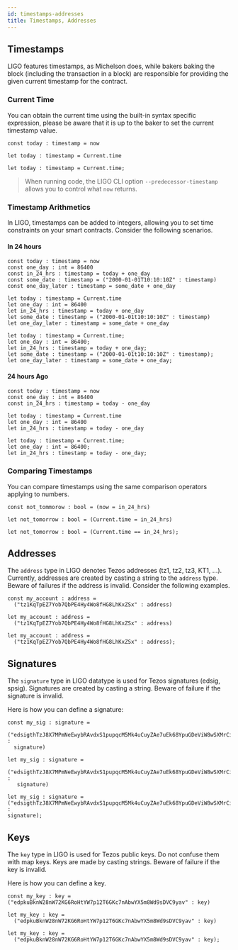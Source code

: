 ```yaml
---
id: timestamps-addresses
title: Timestamps, Addresses
---
```


## Timestamps

LIGO features timestamps, as Michelson does, while bakers baking the
block (including the transaction in a block) are responsible for
providing the given current timestamp for the contract.

### Current Time

You can obtain the current time using the built-in syntax specific
expression, please be aware that it is up to the baker to set the
current timestamp value.

<!--DOCUSAURUS_CODE_TABS-->
<!--PascaLIGO-->
```pascaligo group=a
const today : timestamp = now
```

<!--CameLIGO-->
```cameligo group=a
let today : timestamp = Current.time
```

<!--ReasonLIGO-->
```reasonligo group=a
let today : timestamp = Current.time;
```

<!--END_DOCUSAURUS_CODE_TABS-->

> When running code, the LIGO CLI option
> `--predecessor-timestamp` allows you to control what `now` returns.

### Timestamp Arithmetics

In LIGO, timestamps can be added to integers, allowing you to set time
constraints on your smart contracts. Consider the following scenarios.

#### In 24 hours

<!--DOCUSAURUS_CODE_TABS-->
<!--PascaLIGO-->
```pascaligo group=b
const today : timestamp = now
const one_day : int = 86400
const in_24_hrs : timestamp = today + one_day
const some_date : timestamp = ("2000-01-01T10:10:10Z" : timestamp)
const one_day_later : timestamp = some_date + one_day
```

<!--CameLIGO-->
```cameligo group=b
let today : timestamp = Current.time
let one_day : int = 86400
let in_24_hrs : timestamp = today + one_day
let some_date : timestamp = ("2000-01-01t10:10:10Z" : timestamp)
let one_day_later : timestamp = some_date + one_day
```

<!--ReasonLIGO-->
```reasonligo group=b
let today : timestamp = Current.time;
let one_day : int = 86400;
let in_24_hrs : timestamp = today + one_day;
let some_date : timestamp = ("2000-01-01t10:10:10Z" : timestamp);
let one_day_later : timestamp = some_date + one_day;
```

<!--END_DOCUSAURUS_CODE_TABS-->

#### 24 hours Ago

<!--DOCUSAURUS_CODE_TABS-->
<!--PascaLIGO-->
```pascaligo group=c
const today : timestamp = now
const one_day : int = 86400
const in_24_hrs : timestamp = today - one_day
```

<!--CameLIGO-->
```cameligo group=c
let today : timestamp = Current.time
let one_day : int = 86400
let in_24_hrs : timestamp = today - one_day
```

<!--ReasonLIGO-->
```reasonligo group=c
let today : timestamp = Current.time;
let one_day : int = 86400;
let in_24_hrs : timestamp = today - one_day;
```

<!--END_DOCUSAURUS_CODE_TABS-->

### Comparing Timestamps

You can compare timestamps using the same comparison operators
applying to numbers.

<!--DOCUSAURUS_CODE_TABS-->
<!--PascaLIGO-->
```pascaligo group=c
const not_tommorow : bool = (now = in_24_hrs)
```

<!--CameLIGO-->
```cameligo group=c
let not_tomorrow : bool = (Current.time = in_24_hrs)
```

<!--ReasonLIGO-->
```reasonligo group=c
let not_tomorrow : bool = (Current.time == in_24_hrs);
```

<!--END_DOCUSAURUS_CODE_TABS-->

## Addresses

The `address` type in LIGO denotes Tezos addresses (tz1, tz2, tz3,
KT1, ...). Currently, addresses are created by casting a string to the
`address` type. Beware of failures if the address is invalid. Consider
the following examples.

<!--DOCUSAURUS_CODE_TABS-->
<!--PascaLIGO-->
```pascaligo group=d
const my_account : address =
  ("tz1KqTpEZ7Yob7QbPE4Hy4Wo8fHG8LhKxZSx" : address)
```

<!--CameLIGO-->
```cameligo group=d
let my_account : address =
  ("tz1KqTpEZ7Yob7QbPE4Hy4Wo8fHG8LhKxZSx" : address)
```

<!--ReasonLIGO-->
```reasonligo group=d
let my_account : address =
  ("tz1KqTpEZ7Yob7QbPE4Hy4Wo8fHG8LhKxZSx" : address);
```

<!--END_DOCUSAURUS_CODE_TABS-->

## Signatures

The `signature` type in LIGO datatype is used for Tezos signatures
(edsig, spsig). Signatures are created by casting a string. Beware of
failure if the signature is invalid.

Here is how you can define a signature:

<!--DOCUSAURUS_CODE_TABS-->
<!--PascaLIGO-->
```pascaligo group=e
const my_sig : signature =
  ("edsigthTzJ8X7MPmNeEwybRAvdxS1pupqcM5Mk4uCuyZAe7uEk68YpuGDeViW8wSXMrCi5CwoNgqs8V2w8ayB5dMJzrYCHhD8C7" :
  signature)
```
<!--CameLIGO-->
```cameligo group=e
let my_sig : signature =
   ("edsigthTzJ8X7MPmNeEwybRAvdxS1pupqcM5Mk4uCuyZAe7uEk68YpuGDeViW8wSXMrCi5CwoNgqs8V2w8ayB5dMJzrYCHhD8C7" :
   signature)
```
<!--ReasonLIGO-->
```reasonligo group=e
let my_sig : signature =
("edsigthTzJ8X7MPmNeEwybRAvdxS1pupqcM5Mk4uCuyZAe7uEk68YpuGDeViW8wSXMrCi5CwoNgqs8V2w8ayB5dMJzrYCHhD8C7" :
signature);
```
<!--END_DOCUSAURUS_CODE_TABS-->

## Keys

The `key` type in LIGO is used for Tezos public keys. Do not confuse
them with map keys. Keys are made by casting strings. Beware of
failure if the key is invalid.

Here is how you can define a key.

<!--DOCUSAURUS_CODE_TABS-->
<!--PascaLIGO-->
```pascaligo group=f
const my_key : key =
("edpkuBknW28nW72KG6RoHtYW7p12T6GKc7nAbwYX5m8Wd9sDVC9yav" : key)
```
<!--CameLIGO-->
```cameligo group=f
let my_key : key =
  ("edpkuBknW28nW72KG6RoHtYW7p12T6GKc7nAbwYX5m8Wd9sDVC9yav" : key)
```
<!--ReasonLIGO-->
```reasonligo group=f
let my_key : key =
  ("edpkuBknW28nW72KG6RoHtYW7p12T6GKc7nAbwYX5m8Wd9sDVC9yav" : key);
```
<!--END_DOCUSAURUS_CODE_TABS-->
